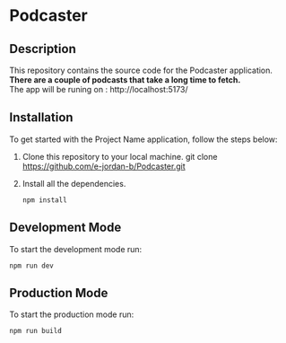 # Podcaster

## Description

This repository contains the source code for the Podcaster application.<br>
**There are a couple of podcasts that take a long time to fetch.**<br>
The app will be runing on : http://localhost:5173/

## Installation

To get started with the Project Name application, follow the steps below:

1. Clone this repository to your local machine.
   git clone https://github.com/e-jordan-b/Podcaster.git

2. Install all the dependencies.
   ```
   npm install
   ```

## Development Mode

To start the development mode run:
```
npm run dev
```

## Production Mode

To start the production mode run: 
```
npm run build
```
